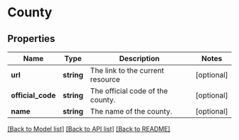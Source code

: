 # County

## Properties
Name | Type | Description | Notes
------------ | ------------- | ------------- | -------------
**url** | **string** | The link to the current resource | [optional] 
**official_code** | **string** | The official code of the county. | [optional] 
**name** | **string** | The name of the county. | [optional] 

[[Back to Model list]](../../README.md#documentation-for-models) [[Back to API list]](../../README.md#documentation-for-api-endpoints) [[Back to README]](../../README.md)

